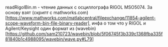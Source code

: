 readRigolBin.m - чтение данных с осциллографа RIGOL MSO5074. За основу взят (скрипт с mathworks.com)[https://www.mathworks.com/matlabcentral/fileexchange/11854-agilent-scope-waveform-bin-file-binary-reader], инфа о том что у RIGOL и Agilent/Keysight один формат из (wavebin)[https://github.com/sam210723/wavebin/blob/5f06745f3b339c1368fba335f81840b1c4988095/wavebin/wave.py#L79]